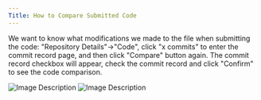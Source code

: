 ```yaml
---
Title: How to Compare Submitted Code
---
```



We want to know what modifications we made to the file when submitting the code: "Repository Details"->"Code", click "x commits" to enter the commit record page, and then click "Compare" button again. The commit record checkbox will appear, check the commit record and click "Confirm" to see the code comparison.

![Image Description](./assets/code_commit_1.png)
![Image Description](./assets/code_commit_2.png)
